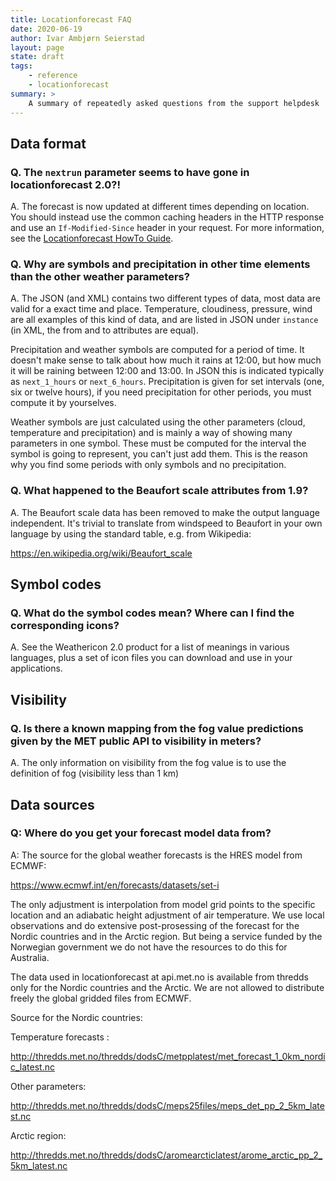 ```yaml
---
title: Locationforecast FAQ
date: 2020-06-19
author: Ivar Ambjørn Seierstad
layout: page
state: draft
tags:
    - reference
    - locationforecast
summary: >
    A summary of repeatedly asked questions from the support helpdesk
---
```


## Data format

### Q. The `nextrun` parameter seems to have gone in locationforecast 2.0?!

A. The forecast is now updated at different times depending on location. You should instead use the common caching headers in the HTTP response and use an `If-Modified-Since`  header in your request. For more information, see the [Locationforecast HowTo Guide](./HowTO).

### Q. Why are symbols and precipitation in other time elements than the other weather parameters?

A. The JSON (and XML) contains two different types of data, most data are valid for a exact
time and place. Temperature, cloudiness, pressure, wind are all examples of this
kind of data, and are listed in JSON under `instance` (in XML, the from and to attributes are equal).

Precipitation and weather symbols are computed for a period of time. It doesn't
make sense to talk about how much it rains at 12:00, but how much it will be
raining between 12:00 and 13:00. In JSON this is indicated typically as
`next_1_hours` or `next_6_hours`. Precipitation is given for set intervals (one,
six or twelve hours), if you need precipitation for other periods, you must
compute it by yourselves.

Weather symbols are just calculated using the other parameters (cloud,
temperature and precipitation) and is mainly a way of showing many parameters in
one symbol. These must be computed for the interval the symbol is going to
represent, you can't just add them. This is the reason why you find some periods
with only symbols and no precipitation.

### Q. What happened to the Beaufort scale attributes from 1.9? 

A. The Beaufort scale data has been removed to make the output language independent. It's trivial to translate from windspeed to Beaufort in your own language by using the standard table, e.g. from Wikipedia:

<https://en.wikipedia.org/wiki/Beaufort_scale>

## Symbol codes

### Q. What do the symbol codes mean? Where can I find the corresponding icons?

A. See the Weathericon 2.0 product for a list of meanings in various languages,
plus a set of icon files you can download and use in your applications.

## Visibility

### Q. Is there a known mapping from the fog value predictions given by the MET public API to  visibility in meters?
A. The only information on visibility from the fog value is to use the
definition of fog (visibility less than 1 km)


## Data sources

### Q: Where do you get your forecast model data from?

A: The source for the global weather forecasts is the HRES model from ECMWF:

<https://www.ecmwf.int/en/forecasts/datasets/set-i>

The only adjustment is interpolation from model grid points to the specific
location and an adiabatic height adjustment of air temperature. We use local
observations and do extensive post-prosessing of the forecast for the Nordic
countries and in the Arctic region. But being a service funded by the
Norwegian government we do not have the resources to do this for Australia.

The data used in locationforecast at api.met.no is available from thredds
only for the Nordic countries and the Arctic. We are not allowed to
distribute freely the global gridded files from ECMWF.

Source for the Nordic countries:

Temperature forecasts :

<http://thredds.met.no/thredds/dodsC/metpplatest/met_forecast_1_0km_nordic_latest.nc>

Other parameters:

<http://thredds.met.no/thredds/dodsC/meps25files/meps_det_pp_2_5km_latest.nc>

Arctic region:

<http://thredds.met.no/thredds/dodsC/aromearcticlatest/arome_arctic_pp_2_5km_latest.nc>
